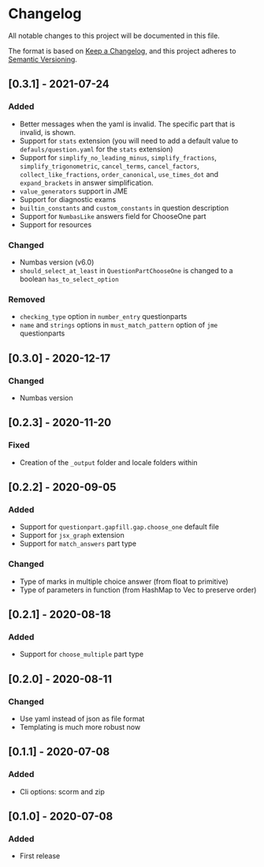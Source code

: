 # Changelog

All notable changes to this project will be documented in this file.

The format is based on [Keep a Changelog](https://keepachangelog.com/en/1.0.0/),
and this project adheres to [Semantic Versioning](https://semver.org/spec/v2.0.0.html).

## [0.3.1] - 2021-07-24

### Added

- Better messages when the yaml is invalid. The specific part that is invalid, is shown.
- Support for `stats` extension (you will need to add a default value to `defauls/question.yaml` for the `stats` extension)
- Support for `simplify_no_leading_minus`, `simplify_fractions`, `simplify_trigonometric`, `cancel_terms`, `cancel_factors`, `collect_like_fractions`, `order_canonical`, `use_times_dot` and `expand_brackets` in answer simplification.
- `value_generators` support in JME
- Support for diagnostic exams
- `builtin_constants` and `custom_constants` in question description
- Support for `NumbasLike` answers field for ChooseOne part
- Support for resources

### Changed

- Numbas version (v6.0)
- `should_select_at_least` in `QuestionPartChooseOne` is changed to a boolean `has_to_select_option`

### Removed

- `checking_type` option in `number_entry` questionparts
- `name` and `strings` options in `must_match_pattern` option of `jme` questionparts

## [0.3.0] - 2020-12-17

### Changed

- Numbas version

## [0.2.3] - 2020-11-20

### Fixed

- Creation of the `_output` folder and locale folders within

## [0.2.2] - 2020-09-05

### Added

- Support for `questionpart.gapfill.gap.choose_one` default file
- Support for `jsx_graph` extension
- Support for `match_answers` part type

### Changed

- Type of marks in multiple choice answer (from float to primitive)
- Type of parameters in function (from HashMap to Vec to preserve order)

## [0.2.1] - 2020-08-18

### Added

- Support for `choose_multiple` part type

## [0.2.0] - 2020-08-11

### Changed

- Use yaml instead of json as file format
- Templating is much more robust now

## [0.1.1] - 2020-07-08

### Added

- Cli options: scorm and zip

## [0.1.0] - 2020-07-08

### Added

- First release
